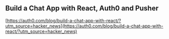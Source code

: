 ## Build a Chat App with React, Auth0 and Pusher
  
  [https://auth0.com/blog/build-a-chat-app-with-react/?utm_source=hacker_news](https://auth0.com/blog/build-a-chat-app-with-react/?utm_source=hacker_news)